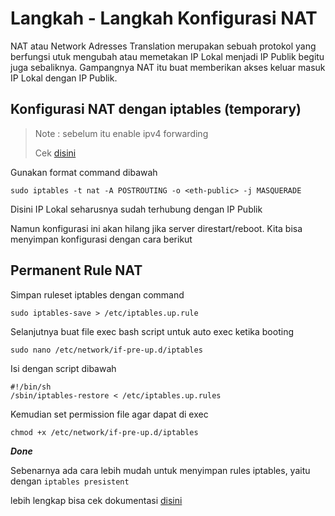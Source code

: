 # Langkah - Langkah Konfigurasi NAT 
NAT atau Network Adresses Translation merupakan sebuah protokol yang berfungsi utuk mengubah atau memetakan IP Lokal menjadi IP Publik begitu juga sebaliknya. Gampangnya NAT itu buat memberikan akses keluar masuk IP Lokal dengan IP Publik.
## Konfigurasi NAT dengan iptables (temporary)
> Note : sebelum itu enable ipv4 forwarding
>
> Cek [disini](https://github.com/diotriandika/learn-networking/blob/99911b8455ac5cc6a0edf7eb9e1b885fa326437d/Basic%20Configuration%20Linux/Assesmen%20Sistem%20Jaringan%20XI/IP-Forwarding.md)

Gunakan format command dibawah

    sudo iptables -t nat -A POSTROUTING -o <eth-public> -j MASQUERADE

Disini IP Lokal seharusnya sudah terhubung dengan IP Publik



Namun konfigurasi ini akan hilang jika server direstart/reboot. Kita bisa menyimpan konfigurasi dengan cara berikut

## Permanent Rule NAT
Simpan ruleset iptables dengan command

    sudo iptables-save > /etc/iptables.up.rule

Selanjutnya buat file exec bash script untuk auto exec ketika booting

    sudo nano /etc/network/if-pre-up.d/iptables

Isi dengan script dibawah
```
#!/bin/sh
/sbin/iptables-restore < /etc/iptables.up.rules
```

Kemudian set permission file agar dapat di exec

    chmod +x /etc/network/if-pre-up.d/iptables

**_Done_**

Sebenarnya ada cara lebih mudah untuk menyimpan rules iptables, yaitu dengan `iptables presistent`

lebih lengkap bisa cek dokumentasi [disini](https://wiki.debian.org/iptables)
